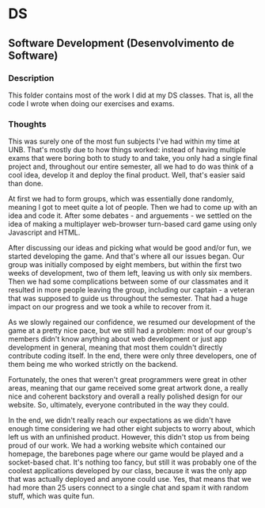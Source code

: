 # DS

## Software Development (Desenvolvimento de Software)

### Description

This folder contains most of the work I did at my DS classes. That is, all the code I wrote when doing our exercises and exams.

### Thoughts

This was surely one of the most fun subjects I've had within my time at UNB. That's mostly due to how things worked:
instead of having multiple exams that were boring both to study to and take, you only had a single final project and,
throughout our entire semester, all we had to do was think of a cool idea, develop it and deploy the final product.
Well, that's easier said than done.

At first we had to form groups, which was essentially done randomly, meaning I got to meet quite a lot of people.
Then we had to come up with an idea and code it. After some debates - and arguements - we settled on the idea
of making a multiplayer web-browser turn-based card game using only Javascript and HTML.

After discussing our ideas and picking what would be good and/or fun, we started developing the game. And that's
where all our issues began. Our group was initially composed by eight members, but within the first two weeks of
development, two of them left, leaving us with only six members. Then we had some complications between some of our
classmates and it resulted in more people leaving the group, including our captain - a veteran that was supposed
to guide us throughout the semester. That had a huge impact on our progress and we took a while to recover from it.

As we slowly regained our confidence, we resumed our development of the game at a pretty nice pace, but we still had a
problem: most of our group's members didn't know anything about web development or just app development in general,
meaning that most them couldn't directly contribute coding itself. In the end, there were only three developers,
one of them being me who worked strictly on the backend. 

Fortunately, the ones that weren't great programmers were great in other areas, meaning that our game received some great
artwork done, a really nice and coherent backstory and overall a really polished design for our website. So, 
ultimately, everyone contributed in the way they could.

In the end, we didn't really reach our expectations as we didn't have enough time considering we had other
eight subjects to worry about, which left us with an unfinished product. However, this didn't
stop us from being proud of our work. We had a working website which contained our homepage, the barebones
page where our game would be played and a socket-based chat. It's nothing too fancy, but still it was probably
one of the coolest applications developed by our class, because it was the only app that was actually deployed
and anyone could use. Yes, that means that we had more than 25 users connect to a single chat and spam it with
random stuff, which was quite fun.

